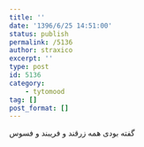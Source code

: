 ```yaml
---
title: ''
date: '1396/6/25 14:51:00'
status: publish
permalink: /5136
author: straxico
excerpt: ''
type: post
id: 5136
category:
    - tytomood
tag: []
post_format: []
---
```

گفته بودی همه زرقند و فریبند و فسوس